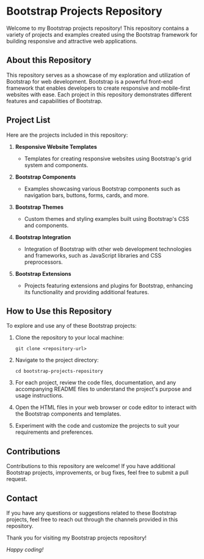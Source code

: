 # Bootstrap Projects Repository

Welcome to my Bootstrap projects repository! This repository contains a variety of projects and examples created using the Bootstrap framework for building responsive and attractive web applications.

## About this Repository

This repository serves as a showcase of my exploration and utilization of Bootstrap for web development. Bootstrap is a powerful front-end framework that enables developers to create responsive and mobile-first websites with ease. Each project in this repository demonstrates different features and capabilities of Bootstrap.

## Project List

Here are the projects included in this repository:

1. **Responsive Website Templates**
   - Templates for creating responsive websites using Bootstrap's grid system and components.

2. **Bootstrap Components**
   - Examples showcasing various Bootstrap components such as navigation bars, buttons, forms, cards, and more.

3. **Bootstrap Themes**
   - Custom themes and styling examples built using Bootstrap's CSS and components.

4. **Bootstrap Integration**
   - Integration of Bootstrap with other web development technologies and frameworks, such as JavaScript libraries and CSS preprocessors.

5. **Bootstrap Extensions**
   - Projects featuring extensions and plugins for Bootstrap, enhancing its functionality and providing additional features.

## How to Use this Repository

To explore and use any of these Bootstrap projects:

1. Clone the repository to your local machine:
   ```
   git clone <repository-url>
   ```

2. Navigate to the project directory:
   ```
   cd bootstrap-projects-repository
   ```

3. For each project, review the code files, documentation, and any accompanying README files to understand the project's purpose and usage instructions.

4. Open the HTML files in your web browser or code editor to interact with the Bootstrap components and templates.

5. Experiment with the code and customize the projects to suit your requirements and preferences.

## Contributions

Contributions to this repository are welcome! If you have additional Bootstrap projects, improvements, or bug fixes, feel free to submit a pull request.

## Contact

If you have any questions or suggestions related to these Bootstrap projects, feel free to reach out through the channels provided in this repository.

Thank you for visiting my Bootstrap projects repository!

*Happy coding!*
